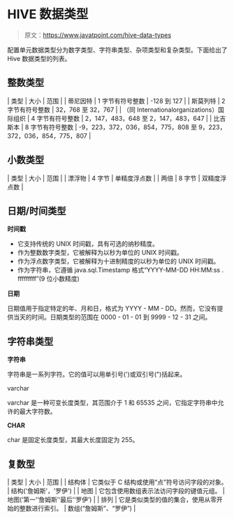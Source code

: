 # HIVE 数据类型

> 原文：<https://www.javatpoint.com/hive-data-types>

配置单元数据类型分为数字类型、字符串类型、杂项类型和复杂类型。下面给出了 Hive 数据类型的列表。

## 整数类型

| 类型 | 大小 | 范围 |
| 蒂尼因特 | 1 字节有符号整数 | -128 到 127 |
| 斯莫列特 | 2 字节有符号整数 | 32，768 至 32，767 |
| （同 Internationalorganizations）国际组织 | 4 字节有符号整数 | 2，147，483，648 至 2，147，483，647 |
| 比吉斯本 | 8 字节有符号整数 | -9，223，372，036，854，775，808 至 9，223，372，036，854，775，807 |

## 小数类型

| 类型 | 大小 | 范围 |
| 漂浮物 | 4 字节 | 单精度浮点数 |
| 两倍 | 8 字节 | 双精度浮点数 |

## 日期/时间类型

**时间戳**

*   它支持传统的 UNIX 时间戳，具有可选的纳秒精度。
*   作为整数数字类型，它被解释为以秒为单位的 UNIX 时间戳。
*   作为浮点数字类型，它被解释为十进制精度的以秒为单位的 UNIX 时间戳。
*   作为字符串，它遵循 java.sql.Timestamp 格式“YYYY-MM-DD HH:MM:ss . fffffffff”(9 位小数精度)

**日期**

日期值用于指定特定的年、月和日，格式为 YYYY - MM - DD。然而，它没有提供当天的时间。日期类型的范围在 0000 - 01 - 01 到 9999 - 12 - 31 之间。

## 字符串类型

**字符串**

字符串是一系列字符。它的值可以用单引号(')或双引号(")括起来。

varchar

varchar 是一种可变长度类型，其范围介于 1 和 65535 之间，它指定字符串中允许的最大字符数。

**CHAR**

char 是固定长度类型，其最大长度固定为 255。

## 复数型

| 类型 | 大小 | 范围 |
| 结构体 | 它类似于 C 结构或使用“点”符号访问字段的对象。 | 结构('詹姆斯'，'罗伊') |
| 地图 | 它包含使用数组表示法访问字段的键值元组。 | 地图(‘第一’‘詹姆斯’‘最后’‘罗伊’) |
| 排列 | 它是类似类型的值的集合，使用从零开始的整数进行索引。 | 数组(“詹姆斯”、“罗伊”) |